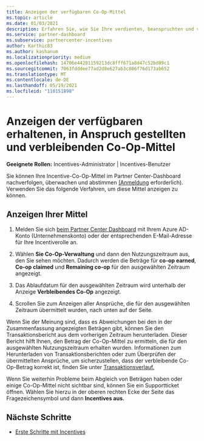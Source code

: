 ```yaml
---
title: Anzeigen der verfügbaren Co-Op-Mittel
ms.topic: article
ms.date: 01/03/2021
description: Erfahren Sie, wie Sie Ihre verdienten, beanspruchten und verbleibenden Co-Op-Mittel anzeigen, Ablaufdaten anzeigen und inkonsistente Beträge abstimmen.
ms.service: partner-dashboard
ms.subservice: partnercenter-incentives
author: Karthic83
ms.author: kashanum
ms.localizationpriority: medium
ms.openlocfilehash: 14706e44201159213dc8fff671a8d47c52bd89c1
ms.sourcegitcommit: 7063fdddee77ad2d8e627ab3c806f76d173ab652
ms.translationtype: MT
ms.contentlocale: de-DE
ms.lasthandoff: 05/19/2021
ms.locfileid: "110151898"
---
```

# <a name="view-available-earned-claimed-and-remaining-co-op-funds"></a>Anzeigen der verfügbaren erhaltenen, in Anspruch gestellten und verbleibenden Co-Op-Mittel

**Geeignete Rollen:** Incentives-Administrator | Incentives-Benutzer

Sie können Ihre Incentive-Co-Op-Mittel im Partner Center-Dashboard nachverfolgen, überwachen und abstimmen [(Anmeldung](https://partner.microsoft.com/dashboard/) erforderlich). Verwenden Sie das folgende Verfahren, um diese Mittel anzeigen zu können.

## <a name="view-your-funds"></a>Anzeigen Ihrer Mittel

1. Melden Sie sich [beim Partner Center Dashboard](https://partner.microsoft.com/dashboard/) mit Ihrem Azure AD-Konto (Unternehmenskonto) oder der entsprechenden E-Mail-Adresse für Ihre Incentiverolle an.

2. Wählen **Sie Co-Op-Verwaltung** und dann den Nutzungszeitraum aus, den Sie sehen möchten. Dadurch werden die Beträge für **co-op earned**, **Co-op claimed** und **Remaining co-op** für den ausgewählten Zeitraum angezeigt.

3. Das Ablaufdatum für den ausgewählten Zeitraum wird unterhalb der Anzeige **Verbleibendes Co-Op** angezeigt.  

4. Scrollen Sie zum Anzeigen aller Ansprüche, die für den ausgewählten Zeitraum übermittelt wurden, nach unten auf der Seite.

Wenn Sie der Meinung sind, dass es Abweichungen bei den in der Zusammenfassung angezeigten Beträgen gibt, können Sie den Transaktionsbericht aus dem vorherigen Zeitraum herunterladen. Dieser Bericht hilft Ihnen, den Betrag der Co-Op-Mittel zu ermitteln, die für den ausgewählten Nutzungszeitraum erhalten wurden. Informationen zum Herunterladen von Transaktionsberichten oder zum Überprüfen der übermittelten Ansprüche, um sicherzustellen, dass der verbleibende Co-Op-Betrag korrekt ist, finden Sie unter [Transaktionsverlauf.](./payout-statement.md#transaction-history)

Wenn Sie weiterhin Probleme beim Abgleich von Beträgen haben oder einige Co-Op-Mittel nicht sichtbar sind, können Sie ein Supportticket öffnen. Wählen Sie hierzu in der oberen rechten Ecke der Seite das Fragezeichensymbol und dann **Incentives aus.**

## <a name="next-steps"></a>Nächste Schritte

- [Erste Schritte mit Incentives](incentives-get-started-intro.md)